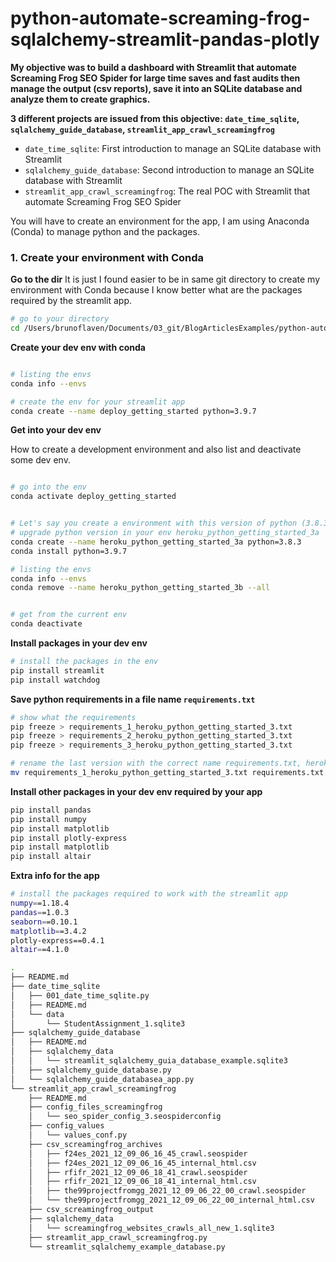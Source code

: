 # python-automate-screaming-frog-sqlalchemy-streamlit-pandas-plotly


**My objective was to build a dashboard with Streamlit that automate Screaming Frog SEO Spider for large time saves and fast audits then manage the output (csv reports), save it into an SQLite database and analyze them to create graphics.**

**3 different projects are issued from this objective: `date_time_sqlite`, `sqlalchemy_guide_database`, `streamlit_app_crawl_screamingfrog`**


- `date_time_sqlite`: First introduction to manage an SQLite database with Streamlit
- `sqlalchemy_guide_database`: Second introduction to manage an SQLite database with Streamlit
- `streamlit_app_crawl_screamingfrog`: The real POC with Streamlit that automate Screaming Frog SEO Spider

You will have to create an environment for the app, I am using Anaconda (Conda) to manage python and the packages.

 
### 1. Create your environment with Conda

**Go to the dir**
It is just I found easier to be in same git directory to create my environment with Conda because I know better what are the packages required by the streamlit app.

```bash
# go to your directory
cd /Users/brunoflaven/Documents/03_git/BlogArticlesExamples/python-automate-screaming-frog-sqlalchemy-streamlit-pandas-plotly

```

**Create your dev env with conda**
```bash

# listing the envs
conda info --envs

# create the env for your streamlit app
conda create --name deploy_getting_started python=3.9.7
```

**Get into your dev env**

How to create a development environment and also list and deactivate some dev env.


```bash

# go into the env
conda activate deploy_getting_started


# Let's say you create a environment with this version of python (3.8.3) if you need yo update the python version of your env
# upgrade python version in your env heroku_python_getting_started_3a
conda create --name heroku_python_getting_started_3a python=3.8.3
conda install python=3.9.7

# listing the envs
conda info --envs
conda remove --name heroku_python_getting_started_3b --all


# get from the current env
conda deactivate

```

**Install packages in your dev env**
```bash
# install the packages in the env
pip install streamlit
pip install watchdog
```

**Save python requirements in a file name `requirements.txt`**
```bash
# show what the requirements
pip freeze > requirements_1_heroku_python_getting_started_3.txt
pip freeze > requirements_2_heroku_python_getting_started_3.txt
pip freeze > requirements_3_heroku_python_getting_started_3.txt

# rename the last version with the correct name requirements.txt, heroku only accept the filename requirements.txt
mv requirements_1_heroku_python_getting_started_3.txt requirements.txt

```

**Install other packages in your dev env required by your app**
```bash
pip install pandas
pip install numpy
pip install matplotlib
pip install plotly-express
pip install matplotlib
pip install altair
```

**Extra info for the app**

```bash
# install the packages required to work with the streamlit app
numpy==1.18.4
pandas==1.0.3
seaborn==0.10.1
matplotlib==3.4.2
plotly-express==0.4.1
altair==4.1.0
```




```bash
.
├── README.md
├── date_time_sqlite
│   ├── 001_date_time_sqlite.py
│   ├── README.md
│   └── data
│       └── StudentAssignment_1.sqlite3
├── sqlalchemy_guide_database
│   ├── README.md
│   ├── sqlalchemy_data
│   │   └── streamlit_sqlalchemy_guia_database_example.sqlite3
│   ├── sqlalchemy_guide_database.py
│   └── sqlalchemy_guide_databasea_app.py
└── streamlit_app_crawl_screamingfrog
    ├── README.md
    ├── config_files_screamingfrog
    │   └── seo_spider_config_3.seospiderconfig
    ├── config_values
    │   └── values_conf.py
    ├── csv_screamingfrog_archives
    │   ├── f24es_2021_12_09_06_16_45_crawl.seospider
    │   ├── f24es_2021_12_09_06_16_45_internal_html.csv
    │   ├── rfifr_2021_12_09_06_18_41_crawl.seospider
    │   ├── rfifr_2021_12_09_06_18_41_internal_html.csv
    │   ├── the99projectfromgg_2021_12_09_06_22_00_crawl.seospider
    │   └── the99projectfromgg_2021_12_09_06_22_00_internal_html.csv
    ├── csv_screamingfrog_output
    ├── sqlalchemy_data
    │   └── screamingfrog_websites_crawls_all_new_1.sqlite3
    ├── streamlit_app_crawl_screamingfrog.py
    └── streamlit_sqlalchemy_example_database.py
```